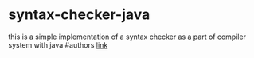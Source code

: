 # syntax-checker-java
this is a simple implementation of a syntax checker as a part of compiler system with java
#authors
[link](https://google.com)
